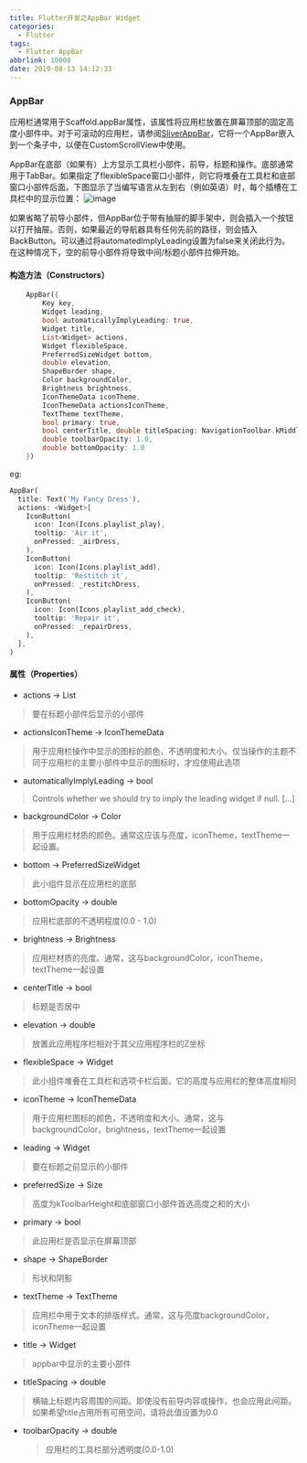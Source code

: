 ```yaml
---
title: Flutter开发之AppBar Widget
categories:
  - Flutter
tags:
  - Flutter AppBar
abbrlink: 10008
date: 2019-08-13 14:12:33
---
```





### AppBar

应用栏通常用于Scaffold.appBar属性，该属性将应用栏放置在屏幕顶部的固定高度小部件中。对于可滚动的应用栏，请参阅[SliverAppBar](https://api.flutter.dev/flutter/material/SliverAppBar-class.html)，它将一个AppBar嵌入到一个条子中，以便在CustomScrollView中使用。

AppBar在底部（如果有）上方显示工具栏小部件，前导，标题和操作。底部通常用于TabBar。如果指定了flexibleSpace窗口小部件，则它将堆叠在工具栏和底部窗口小部件后面。下图显示了当编写语言从左到右（例如英语）时，每个插槽在工具栏中的显示位置：
![image](https://flutter.github.io/assets-for-api-docs/assets/material/app_bar.png)

如果省略了前导小部件，但AppBar位于带有抽屉的脚手架中，则会插入一个按钮以打开抽屉。否则，如果最近的导航器具有任何先前的路径，则会插入BackButton。可以通过将automatedImplyLeading设置为false来关闭此行为。在这种情况下，空的前导小部件将导致中间/标题小部件拉伸开始。


#### 构造方法（Constructors）

```dart
    AppBar({
        Key key, 
        Widget leading, 
        bool automaticallyImplyLeading: true, 
        Widget title, 
        List<Widget> actions, 
        Widget flexibleSpace, 
        PreferredSizeWidget bottom, 
        double elevation, 
        ShapeBorder shape, 
        Color backgroundColor, 
        Brightness brightness, 
        IconThemeData iconTheme, 
        IconThemeData actionsIconTheme, 
        TextTheme textTheme, 
        bool primary: true, 
        bool centerTitle, double titleSpacing: NavigationToolbar.kMiddleSpacing, 
        double toolbarOpacity: 1.0, 
        double bottomOpacity: 1.0 
    })
```
eg:
```dart
AppBar(
  title: Text('My Fancy Dress'),
  actions: <Widget>[
    IconButton(
      icon: Icon(Icons.playlist_play),
      tooltip: 'Air it',
      onPressed: _airDress,
    ),
    IconButton(
      icon: Icon(Icons.playlist_add),
      tooltip: 'Restitch it',
      onPressed: _restitchDress,
    ),
    IconButton(
      icon: Icon(Icons.playlist_add_check),
      tooltip: 'Repair it',
      onPressed: _repairDress,
    ),
  ],
)
```

#### 属性（Properties）

- actions → List<Widget>
  
>要在标题小部件后显示的小部件
  
- actionsIconTheme → IconThemeData
  
>用于应用栏操作中显示的图标的颜色，不透明度和大小。仅当操作的主题不同于应用栏的主要小部件中显示的图标时，才应使用此选项
  
- automaticallyImplyLeading → bool
  
>Controls whether we should try to imply the leading widget if null. [...]
  
- backgroundColor → Color
  
>用于应用栏材质的颜色。通常这应该与亮度，iconTheme，textTheme一起设置。
  
- bottom → PreferredSizeWidget
  
>此小组件显示在应用栏的底部
  
- bottomOpacity → double
  
>应用栏底部的不透明程度(0.0 - 1.0)
  
- brightness → Brightness
  
>应用栏材质的亮度。通常，这与backgroundColor，iconTheme，textTheme一起设置
  
- centerTitle → bool
  
>标题是否居中
  
- elevation → double
  
>放置此应用程序栏相对于其父应用程序栏的Z坐标
  
- flexibleSpace → Widget
  
>此小组件堆叠在工具栏和选项卡栏后面。它的高度与应用栏的整体高度相同
  
- iconTheme → IconThemeData
  
>用于应用栏图标的颜色，不透明度和大小。通常，这与backgroundColor，brightness，textTheme一起设置
  
- leading → Widget
  
>要在标题之前显示的小部件
  
- preferredSize → Size
  
>高度为kToolbarHeight和底部窗口小部件首选高度之和的大小
  
- primary → bool
  
>此应用栏是否显示在屏幕顶部
  
- shape → ShapeBorder
  
> 形状和阴影
  
- textTheme → TextTheme
  
>应用栏中用于文本的排版样式。通常，这与亮度backgroundColor，iconTheme一起设置
  
- title → Widget
  
> appbar中显示的主要小部件
  
- titleSpacing → double
  
> 横轴上标题内容周围的间距。即使没有前导内容或操作，也会应用此间距。如果希望title占用所有可用空间，请将此值设置为0.0
  
- toolbarOpacity → double
  
  >应用栏的工具栏部分透明度(0.0-1.0)

